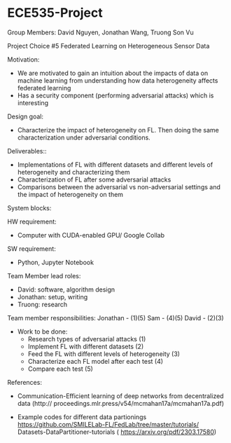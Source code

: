 # ECE535-Project

Group Members: David Nguyen, Jonathan Wang, Truong Son Vu

Project Choice #5 Federated Learning on Heterogeneous Sensor Data

Motivation: 
* We are motivated to gain an intuition about the impacts of data on machine learning from understanding how data heterogeneity affects federated learning
* Has a security component (performing adversarial attacks) which is interesting

Design goal:
* Characterize the impact of heterogeneity on FL. Then doing the same characterization under adversarial conditions.

Deliverables::
* Implementations of FL with different datasets and different levels of heterogeneity and characterizing them
* Characterization of FL after some adversarial attacks
* Comparisons between the adversarial vs non-adversarial settings and the impact of heterogeneity on them

System blocks:

HW requirement:
* Computer with CUDA-enabled GPU/ Google Collab

SW requirement:
* Python, Jupyter Notebook

Team Member lead roles:
* David: software, algorithm design
* Jonathan: setup, writing
* Truong: research

Team member responsibilities:
Jonathan - (1)(5)
Sam - (4)(5)
David - (2)(3)

* Work to be done:
  * Research types of adversarial attacks (1)
  * Implement FL with different datasets (2)
  * Feed the FL with different levels of heterogeneity (3)
  * Characterize each FL model after each test (4)
  * Compare each test (5)

References:
* Communication-Efficient learning of deep networks from decentralized data (http://
proceedings.mlr.press/v54/mcmahan17a/mcmahan17a.pdf)

* Example codes for different data partionings https://github.com/SMILELab-FL/FedLab/tree/master/tutorials/
Datasets-DataPartitioner-tutorials ( https://arxiv.org/pdf/2303.17580)
